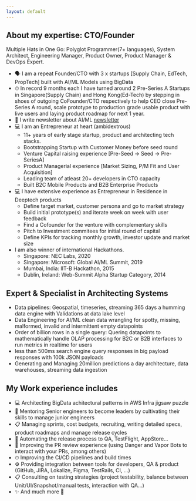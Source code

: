 ```yaml
---
layout: default
---
```


## About my expertise: CTO/Founder
Multiple Hats in One Go: Polyglot Programmer(7+ languages), System Architect, Engineering Manager, Product Owner, Product Manager & DevOps Expert. 

- 🗣 I am a repeat Founder/CTO with 3 x startups [Supply Chain, EdTech, PropTech] built with AI/ML Models using BigData 
- ⏱ In record 9 months each I have turned around 2 Pre-Series A Startups in Singapore(Supply Chain) and Hong Kong(Ed-Tech) by stepping in shoes of outgoing CoFounder/CTO respectively to help CEO close Pre-Series A round, scale prototype to production grade usable product with live users and laying product roadmap for next 1 year. 
- 📝 I write newsletter about AI/ML [newsletter](https://polymathai.substack.com)
- 💻 I am an Entrepreneur at heart (ambidextrous) 
  - 11+ years of early stage startup, product and architecting tech stacks.
  - Bootstrapping Startup with Customer Money before seed round
  - Venture Capital raising experience [Pre-Seed -> Seed -> Pre-SeriesA]
  - Product Managerial experience [Market Sizing, P/M Fit and User Acquisition]
  - Leading team of atleast 20+ developers in CTO capacity
  - Built B2C Mobile Products and B2B Enterprise Products 
- 💻 I have extensive experience as Entrepreneur in Residence in Deeptech products
  - Define target market, customer persona and go to market strategy
  - Build initial prototype(s) and iterate week on week with user feedback
  - Find a Cofounder for the venture with complementary skills
  - Pitch to Investment commitees for initial round of capital
  - Define KPIs for tracking monthly growth, investor update and market size
- I am also winner of international Hackathons.
  - Singapore: NEC Labs, 2020
  - Singapore: Microsoft: Global AI/ML Summit, 2019
  - Mumbai, India: IIT-B Hackathon, 2015
  - Dublin, Ireland: Web-Summit Alpha Startup Category, 2014

## Expert & Specialist in Architecting Systems
- Data pipelines: Geospatial, timeseries, streaming  365 days a humming data engine with Validations at data lake level
- Data Engineering for AI/ML clean data wrangling for spotty, missing, malformed, invalid and intermittent empty datapoints
- Order of billion rows in a single query: Quering datapoints to mathematically handle OLAP processing for B2C or B2B interfaces to run metrics in realtime for users
- less than 500ms search engine query responses in big payload responses with 100k JSON payloads
- Generating and Managing 20million predictions a day architecture, data warehouses, streaming data ingestion

## My Work experience includes
- 💻 Architecting BigData achitectural patterns in AWS Infra jigsaw puzzle
- 👥 Mentoring Senior engineers to become leaders by cultivating their skills to manage junior engineers
- 📋 Managing sprints, cost budgets, recruiting, writing detailed specs, product roadmaps and manage release cycles
- 🤖 Automating the release process to QA, TestFlight, AppStore…
- 👥 Improving the PR review experience (using Danger and Vapor Bots to interact with your PRs, among others)
- ⏱ Improving the CI/CD pipelines and build times
- ⚙️ Providing integration between tools for developers, QA & product (GitHub, JIRA, Lokalize, Figma, TestRails, CI, …)
- 📋 Consulting on testing strategies (project testability, balance between Unit/UI/Snapshot/manual tests, interaction with QA…)
- ✨ And much more 🙂





<!-- Text can be **bold**, _italic_, or ~~strikethrough~~.

[Link to another page](./2-another-page.html).

[Link to another page copy](./1-previous-startups.html).

There should be whitespace between paragraphs.

There should be whitespace between paragraphs. We recommend including a README, or a file with information about your project. -->


<!-- ## Header 2

> This is a blockquote following a header.
>
> When something is important enough, you do it even if the odds are not in your favor.

## Competitions

- 2020 ISPASS Student Travel Award  
- [Research Distinction](https://cns.utexas.edu/undergraduate-education/events/cns-distinctions/2020-distinction-winners#bodun-hucomputer-science) by the College of Natural Sciences


### Header 3

```js
// Javascript code with syntax highlighting.
var fun = function lang(l) {
  dateformat.i18n = require('./lang/' + l)
  return true;
}
```

```ruby
# Ruby code with syntax highlighting
GitHubPages::Dependencies.gems.each do |gem, version|
  s.add_dependency(gem, "= #{version}")
end
```

#### Header 4

*   This is an unordered list following a header.
*   This is an unordered list following a header.
*   This is an unordered list following a header.

##### Header 5

1.  This is an ordered list following a header.
2.  This is an ordered list following a header.
3.  This is an ordered list following a header.

###### Header 6

| head1        | head two          | three |
|:-------------|:------------------|:------|
| ok           | good swedish fish | nice  |
| out of stock | good and plenty   | nice  |
| ok           | good `oreos`      | hmm   |
| ok           | good `zoute` drop | yumm  |

### There's a horizontal rule below this.

* * *

### Here is an unordered list:

*   Item foo
*   Item bar
*   Item baz
*   Item zip

### And an ordered list:

1.  Item one
1.  Item two
1.  Item three
1.  Item four

### And a nested list:

- level 1 item
  - level 2 item
  - level 2 item
    - level 3 item
    - level 3 item
- level 1 item
  - level 2 item
  - level 2 item
  - level 2 item
- level 1 item
  - level 2 item
  - level 2 item
- level 1 item

### Small image

![Octocat](https://github.githubassets.com/images/icons/emoji/octocat.png)

### Large image

![Branching](https://guides.github.com/activities/hello-world/branching.png)


### Definition lists can be used with HTML syntax.

<dl>
<dt>Name</dt>
<dd>Godzilla</dd>
<dt>Born</dt>
<dd>1952</dd>
<dt>Birthplace</dt>
<dd>Japan</dd>
<dt>Color</dt>
<dd>Green</dd>
</dl>

```
Long, single-line code blocks should not wrap. They should horizontally scroll if they are too long. This line should be long enough to demonstrate this.
```

```
The final element.
``` -->
